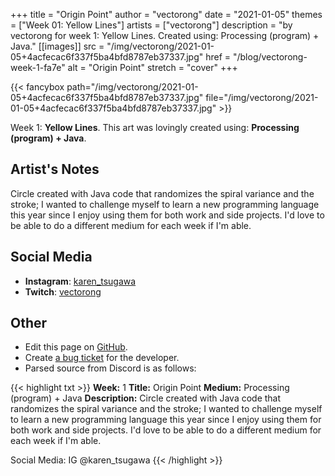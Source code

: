 +++
title =       "Origin Point"
author =      "vectorong"
date =        "2021-01-05"
themes =      ["Week 01: Yellow Lines"]
artists =     ["vectorong"]
description = "by vectorong for week 1: Yellow Lines. Created using: Processing (program) + Java."
[[images]]
              src = "/img/vectorong/2021-01-05+4acfecac6f337f5ba4bfd8787eb37337.jpg"
              href = "/blog/vectorong-week-1-fa7e"
              alt = "Origin Point"
              stretch = "cover"
+++


{{< fancybox path="/img/vectorong/2021-01-05+4acfecac6f337f5ba4bfd8787eb37337.jpg" file="/img/vectorong/2021-01-05+4acfecac6f337f5ba4bfd8787eb37337.jpg" >}}


Week 1: **Yellow Lines**. This art was lovingly created using: **Processing (program) + Java**.

## Artist's Notes

Circle created with Java code that randomizes the spiral variance and the stroke; I wanted to challenge myself to learn a new programming language this year since I enjoy using them for both work and side projects. I'd love to be able to do a different medium for each week if I'm able.

## Social Media

- **Instagram**: <a href='https://instagram.com/karen_tsugawa' target='_blank'>karen_tsugawa</a>
- **Twitch**: <a href='https://twitch.tv/vectorong' target='_blank'>vectorong</a>


## Other

- Edit this page on [GitHub](https://github.com/teaminkling/web-refresh/edit/main/blog/content/blog/vectorong-week-1-fa7e.md).
- Create [a bug ticket](https://github.com/teaminkling/web-refresh/issues/new?assignees=&labels=bug&template=problem-report.md&title=) for the developer.
- Parsed source from Discord is as follows:

{{< highlight txt >}}
**Week:** 1
**Title:** Origin Point
**Medium:** Processing (program) + Java
**Description:** Circle created with Java code that randomizes the spiral variance and the stroke; I wanted to challenge myself to learn a new programming language this year since I enjoy using them for both work and side projects. I'd love to be able to do a different medium for each week if I'm able.

Social Media: IG @karen_tsugawa
{{< /highlight >}}